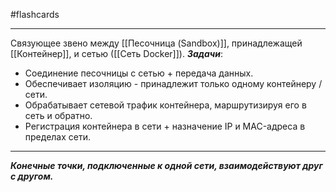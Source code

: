 #flashcards
***
Связующее звено между [[Песочница (Sandbox)]], принадлежащей [[Контейнер]], и сетью ([[Сеть Docker]]).
***Задачи***:
- Соединение песочницы с сетью + передача данных.
- Обеспечивает изоляцию - принадлежит только одному контейнеру / сети.
- Обрабатывает сетевой трафик контейнера, маршрутизируя его в сеть и обратно.
- Регистрация контейнера в сети + назначение IP и MAC-адреса в пределах сети.
***
***Конечные точки, подключенные к одной сети, взаимодействуют друг с другом.***
<!--SR:!2025-10-24,5,230-->